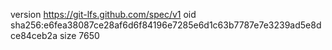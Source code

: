 version https://git-lfs.github.com/spec/v1
oid sha256:e6fea38087ce28af6d6f84196e7285e6d1c63b7787e7e3239ad5e8dce84ceb2a
size 7650
